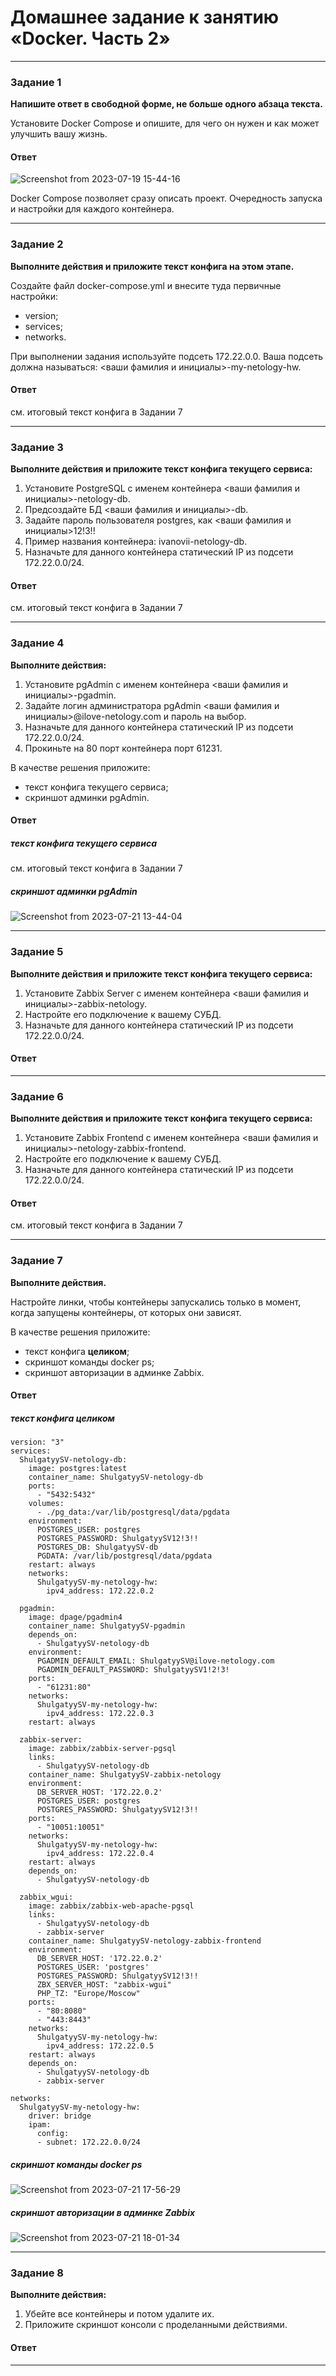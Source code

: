 
# Домашнее задание к занятию «Docker. Часть 2»

---

### Задание 1

**Напишите ответ в свободной форме, не больше одного абзаца текста.**

Установите Docker Compose и опишите, для чего он нужен и как может улучшить вашу жизнь.

#### Ответ

![Screenshot from 2023-07-19 15-44-16](https://github.com/megasts/home_works/assets/71494027/9a81e007-b0b0-48d4-83e8-6e6b3b048c14)

Docker Compose позволяет сразу описать проект. Очередность запуска и настройки для каждого контейнера.

---

### Задание 2 

**Выполните действия и приложите текст конфига на этом этапе.** 

Создайте файл docker-compose.yml и внесите туда первичные настройки: 

 * version;
 * services;
 * networks.

При выполнении задания используйте подсеть 172.22.0.0.
Ваша подсеть должна называться: <ваши фамилия и инициалы>-my-netology-hw.

#### Ответ
см. итоговый текст конфига в Задании 7

---

### Задание 3 

**Выполните действия и приложите текст конфига текущего сервиса:** 

1. Установите PostgreSQL с именем контейнера <ваши фамилия и инициалы>-netology-db. 
2. Предсоздайте БД <ваши фамилия и инициалы>-db.
3. Задайте пароль пользователя postgres, как <ваши фамилия и инициалы>12!3!!
4. Пример названия контейнера: ivanovii-netology-db.
5. Назначьте для данного контейнера статический IP из подсети 172.22.0.0/24.

#### Ответ
см. итоговый текст конфига в Задании 7

---

### Задание 4 

**Выполните действия:**

1. Установите pgAdmin с именем контейнера <ваши фамилия и инициалы>-pgadmin. 
2. Задайте логин администратора pgAdmin <ваши фамилия и инициалы>@ilove-netology.com и пароль на выбор.
3. Назначьте для данного контейнера статический IP из подсети 172.22.0.0/24.
4. Прокиньте на 80 порт контейнера порт 61231.

В качестве решения приложите:

* текст конфига текущего сервиса;
* скриншот админки pgAdmin.

#### Ответ
##### текст конфига текущего сервиса
см. итоговый текст конфига в Задании 7
##### скриншот админки pgAdmin
![Screenshot from 2023-07-21 13-44-04](https://github.com/megasts/home_works/assets/71494027/751837de-15c2-43cf-8231-11a2db6ee180)

---

### Задание 5 

**Выполните действия и приложите текст конфига текущего сервиса:** 

1. Установите Zabbix Server с именем контейнера <ваши фамилия и инициалы>-zabbix-netology. 
2. Настройте его подключение к вашему СУБД.
3. Назначьте для данного контейнера статический IP из подсети 172.22.0.0/24.

#### Ответ

---

### Задание 6

**Выполните действия и приложите текст конфига текущего сервиса:** 

1. Установите Zabbix Frontend с именем контейнера <ваши фамилия и инициалы>-netology-zabbix-frontend. 
2. Настройте его подключение к вашему СУБД.
3. Назначьте для данного контейнера статический IP из подсети 172.22.0.0/24.

#### Ответ
см. итоговый текст конфига в Задании 7

---

### Задание 7 

**Выполните действия.**

Настройте линки, чтобы контейнеры запускались только в момент, когда запущены контейнеры, от которых они зависят.

В качестве решения приложите:

* текст конфига **целиком**;
* скриншот команды docker ps;
* скриншот авторизации в админке Zabbix.

#### Ответ
##### текст конфига **целиком**
```shell
version: "3"
services:
  ShulgatyySV-netology-db:
    image: postgres:latest
    container_name: ShulgatyySV-netology-db
    ports:
      - "5432:5432"
    volumes:
      - ./pg_data:/var/lib/postgresql/data/pgdata
    environment:
      POSTGRES_USER: postgres
      POSTGRES_PASSWORD: ShulgatyySV12!3!!
      POSTGRES_DB: ShulgatyySV-db
      PGDATA: /var/lib/postgresql/data/pgdata
    restart: always
    networks:
      ShulgatyySV-my-netology-hw:
        ipv4_address: 172.22.0.2

  pgadmin:
    image: dpage/pgadmin4
    container_name: ShulgatyySV-pgadmin
    depends_on:
      - ShulgatyySV-netology-db
    environment:
      PGADMIN_DEFAULT_EMAIL: ShulgatyySV@ilove-netology.com
      PGADMIN_DEFAULT_PASSWORD: ShulgatyySV1!2!3!
    ports:
      - "61231:80"
    networks:
      ShulgatyySV-my-netology-hw:
        ipv4_address: 172.22.0.3
    restart: always
  
  zabbix-server:
    image: zabbix/zabbix-server-pgsql
    links:
      - ShulgatyySV-netology-db
    container_name: ShulgatyySV-zabbix-netology
    environment:
      DB_SERVER_HOST: '172.22.0.2'
      POSTGRES_USER: postgres
      POSTGRES_PASSWORD: ShulgatyySV12!3!!
    ports:
      - "10051:10051"
    networks:
      ShulgatyySV-my-netology-hw:
        ipv4_address: 172.22.0.4
    restart: always
    depends_on:
      - ShulgatyySV-netology-db

  zabbix_wgui:
    image: zabbix/zabbix-web-apache-pgsql
    links:
      - ShulgatyySV-netology-db
      - zabbix-server
    container_name: ShulgatyySV-netology-zabbix-frontend
    environment:
      DB_SERVER_HOST: '172.22.0.2'
      POSTGRES_USER: 'postgres'
      POSTGRES_PASSWORD: ShulgatyySV12!3!!
      ZBX_SERVER_HOST: "zabbix-wgui"
      PHP_TZ: "Europe/Moscow"
    ports:
      - "80:8080"
      - "443:8443"
    networks:
      ShulgatyySV-my-netology-hw:
        ipv4_address: 172.22.0.5
    restart: always
    depends_on:
      - ShulgatyySV-netology-db
      - zabbix-server

networks:
  ShulgatyySV-my-netology-hw:
    driver: bridge
    ipam:
      config:
      - subnet: 172.22.0.0/24
```

##### скриншот команды docker ps
![Screenshot from 2023-07-21 17-56-29](https://github.com/megasts/home_works/assets/71494027/38694ba2-783a-4cde-b534-04290d1f0f28)

##### скриншот авторизации в админке Zabbix
![Screenshot from 2023-07-21 18-01-34](https://github.com/megasts/home_works/assets/71494027/1f75ea9f-58cc-4389-8f63-5fb009912d85)


---

### Задание 8 

**Выполните действия:** 

1. Убейте все контейнеры и потом удалите их.
1. Приложите скриншот консоли с проделанными действиями.

#### Ответ

---

